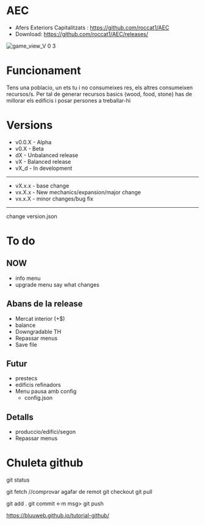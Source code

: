 # AEC
- Afers Exteriors Capitalitzats : https://github.com/roccat1/AEC
- Download: https://github.com/roccat1/AEC/releases/

![game_view_V 0 3](https://github.com/roccat1/AEC/assets/58339860/d2ee18f1-3c7a-4ba8-a76e-5f3bdd8de535)

# Funcionament

Tens una poblacio, un ets tu i no consumeixes res, els altres consumeixen recursos/s. Per tal de generar recursos basics (wood, food, stone) has de millorar els edificis i posar persones a treballar-hi

# Versions
- v0.0.X - Alpha
- v0.X   - Beta
- dX     - Unbalanced release
- vX     - Balanced release
- vX_d   - In development
______________________________________
- vX.x.x - base change
- vx.X.x - New mechanics/expansion/major change
- vx.x.X - minor changes/bug fix
______________________________________
change version.json

# To do
## NOW
- info menu
- upgrade menu say what changes
## Abans de la release
- Mercat interior (+$)
- balance
- Downgradable TH
- Repassar menus
- Save file
## Futur
- prestecs
- edificis refinadors
- Menu pausa amb config
    - config.json
## Detalls
- produccio/edifici/segon
- Repassar menus

# Chuleta github
git status

git fetch  //comprovar agafar de remot
git checkout
git pull

git add .
git commit <-m msg>
git push

https://bluuweb.github.io/tutorial-github/
